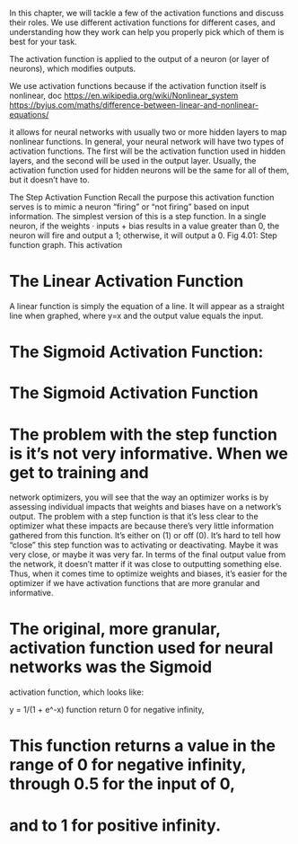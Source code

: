In this chapter, we will tackle a few of the activation functions and discuss their roles. We use
different activation functions for different cases, and understanding how they work can help you
properly pick which of them is best for your task.

The activation function is applied to the output
of a neuron (or layer of neurons),
which modifies outputs.

We use activation functions because if
the activation function itself is nonlinear,
doc https://en.wikipedia.org/wiki/Nonlinear_system
https://byjus.com/maths/difference-between-linear-and-nonlinear-equations/

it allows for neural networks with usually two or more
hidden layers to map nonlinear functions.
In general, your neural network will have two types of activation functions.
The first will be the
activation function used in hidden layers,
and the second will be used in the output layer.
Usually,
the activation function used for hidden neurons will be the same for all of them, but it doesn’t
have to.

The Step Activation Function
Recall the purpose this activation function serves is to mimic a neuron “firing” or “not firing”
based on input information. The simplest version of this is a step function. In a single neuron, if
the weights · inputs + bias results in a value greater than 0, the neuron will fire and output a 1;
otherwise, it will output a 0.
Fig 4.01: Step function graph.
This activation

# The Linear Activation Function

A linear function is simply the equation of a line. It will appear as a straight line when graphed,
where y=x and the output value equals the input.

# The Sigmoid Activation Function:

# The Sigmoid Activation Function

# The problem with the step function is it’s not very informative. When we get to training and

network optimizers, you will see that the way an optimizer works is by assessing individual
impacts that weights and biases have on a network’s output. The problem with a step function is
that it’s less clear to the optimizer what these impacts are because there’s very little information
gathered from this function. It’s either on (1) or off (0). It’s hard to tell how “close” this step
function was to activating or deactivating. Maybe it was very close, or maybe it was very far. In
terms of the final output value from the network, it doesn’t matter if it was close to outputting
something else. Thus, when it comes time to optimize weights and biases, it’s easier for the
optimizer if we have activation functions that are more granular and informative.

# The original, more granular, activation function used for neural networks was the Sigmoid

activation function, which looks like:

y = 1/(1 + e^-x)
function return 0 for negative infinity,

# This function returns a value in the range of 0 for negative infinity, through 0.5 for the input of 0,

# and to 1 for positive infinity.
